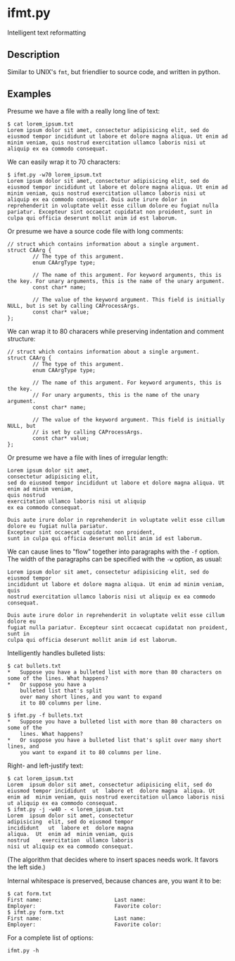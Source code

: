 ifmt.py
======
Intelligent text reformatting

Description
-----------
Similar to UNIX's `fmt`, but friendlier to source code, and written in python.

Examples
--------
Presume we have a file with a really long line of text:
```
$ cat lorem_ipsum.txt
Lorem ipsum dolor sit amet, consectetur adipisicing elit, sed do eiusmod tempor incididunt ut labore et dolore magna aliqua. Ut enim ad minim veniam, quis nostrud exercitation ullamco laboris nisi ut aliquip ex ea commodo consequat.
```

We can easily wrap it to 70 characters:
```
$ ifmt.py -w70 lorem_ipsum.txt
Lorem ipsum dolor sit amet, consectetur adipisicing elit, sed do
eiusmod tempor incididunt ut labore et dolore magna aliqua. Ut enim ad
minim veniam, quis nostrud exercitation ullamco laboris nisi ut
aliquip ex ea commodo consequat. Duis aute irure dolor in
reprehenderit in voluptate velit esse cillum dolore eu fugiat nulla
pariatur. Excepteur sint occaecat cupidatat non proident, sunt in
culpa qui officia deserunt mollit anim id est laborum.
```

Or presume we have a source code file with long comments:
```
// struct which contains information about a single argument.
struct CAArg {
        // The type of this argument.
        enum CAArgType type;

        // The name of this argument. For keyword arguments, this is the key. For unary arguments, this is the name of the unary argument.
        const char* name;

        // The value of the keyword argument. This field is initially NULL, but is set by calling CAProcessArgs.
        const char* value;
};
```

We can wrap it to 80 characers while preserving indentation and comment structure:
```
// struct which contains information about a single argument.
struct CAArg {
        // The type of this argument.
        enum CAArgType type;

        // The name of this argument. For keyword arguments, this is the key.
        // For unary arguments, this is the name of the unary argument.
        const char* name;

        // The value of the keyword argument. This field is initially NULL, but
        // is set by calling CAProcessArgs.
        const char* value;
};
```

Or presume we have a file with lines of irregular length:
```
Lorem ipsum dolor sit amet,
consectetur adipisicing elit,
sed do eiusmod tempor incididunt ut labore et dolore magna aliqua. Ut enim ad minim veniam,
quis nostrud
exercitation ullamco laboris nisi ut aliquip
ex ea commodo consequat.

Duis aute irure dolor in reprehenderit in voluptate velit esse cillum dolore eu fugiat nulla pariatur.
Excepteur sint occaecat cupidatat non proident,
sunt in culpa qui officia deserunt mollit anim id est laborum.
```
We can cause lines to "flow" together into paragraphs with the `-f` option. The width of the paragraphs can be specified with the `-w` option, as usual:
```
Lorem ipsum dolor sit amet, consectetur adipisicing elit, sed do eiusmod tempor
incididunt ut labore et dolore magna aliqua. Ut enim ad minim veniam, quis
nostrud exercitation ullamco laboris nisi ut aliquip ex ea commodo consequat.

Duis aute irure dolor in reprehenderit in voluptate velit esse cillum dolore eu
fugiat nulla pariatur. Excepteur sint occaecat cupidatat non proident, sunt in
culpa qui officia deserunt mollit anim id est laborum.
```

Intelligently handles bulleted lists:
```
$ cat bullets.txt
*   Suppose you have a bulleted list with more than 80 characters on some of the lines. What happens?
*   Or suppose you have a
    bulleted list that's split
    over many short lines, and you want to expand
    it to 80 columns per line.
```
```
$ ifmt.py -f bullets.txt
*   Suppose you have a bulleted list with more than 80 characters on some of the
    lines. What happens?
*   Or suppose you have a bulleted list that's split over many short lines, and
    you want to expand it to 80 columns per line.
```

Right- and left-justify text:
```
$ cat lorem_ipsum.txt
Lorem  ipsum dolor sit amet, consectetur adipisicing elit, sed do eiusmod tempor incididunt  ut  labore et  dolore magna  aliqua. Ut  enim ad  minim veniam, quis nostrud exercitation ullamco laboris nisi ut aliquip ex ea commodo consequat.
$ ifmt.py -j -w40 - < lorem_ipsum.txt
Lorem  ipsum dolor sit amet, consectetur
adipisicing  elit, sed do eiusmod tempor
incididunt   ut  labore et  dolore magna
aliqua.  Ut  enim ad  minim veniam, quis
nostrud    exercitation  ullamco laboris
nisi ut aliquip ex ea commodo consequat.
```
(The algorithm that decides where to insert spaces needs work. It favors the left side.)

Internal whitespace is preserved, because chances are, you want it to be:
```
$ cat form.txt
First name:                       Last name:
Employer:                         Favorite color:
$ ifmt.py form.txt
First name:                       Last name:
Employer:                         Favorite color:
```

For a complete list of options:

    ifmt.py -h
